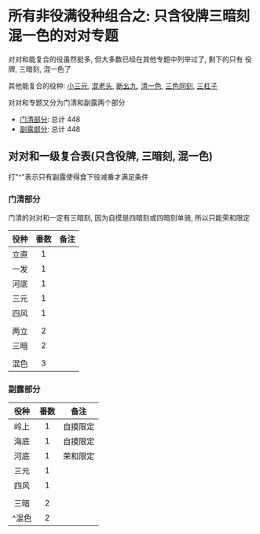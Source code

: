 # 所有非役满役种组合之: 只含役牌三暗刻混一色的对对专题

对对和能复合的役虽然挺多, 但大多数已经在其他专题中列举过了, 剩下的只有 役牌, 三暗刻, 混一色了

其他能复合的役种: [小三元](../小三元专题), [混老头](../无小三元的一般形混老头专题), [断幺九](../一般形断幺九专题),
[清一色](../无断幺平和的一般形清一色专题), [三色同刻](../无混老断幺纯全的三色同刻专题), [三杠子](../只含役牌混对对三暗的三杠专题)

对对和专题又分为门清和副露两个部分

- [门清部分](门清.md): 总计 448
- [副露部分](副露.md): 总计 448

## 对对和一级复合表(只含役牌, 三暗刻, 混一色)

打"^"表示只有副露使得食下役减番才满足条件

### 门清部分

门清的对对和一定有三暗刻, 因为自摸是四暗刻或四暗刻单骑, 所以只能荣和限定

| 役种 | 番数 | 备注 |
|:--:|:--:|:--:|
| 立直 | 1  |
| 一发 | 1  |
| 河底 | 1  |
| 三元 | 1  |
| 四风 | 1  |
|    |    |
| 两立 | 2  |
| 三暗 | 2  |
|    |    |
| 混色 | 3  |

### 副露部分

| 役种  | 番数 |  备注  |
|:---:|:--:|:----:|
| 岭上  | 1  | 自摸限定 |
| 海底  | 1  | 自摸限定 |
| 河底  | 1  | 荣和限定 |
| 三元  | 1  |
| 四风  | 1  |
|     |    |
| 三暗  | 2  |
| ^混色 | 2  |
